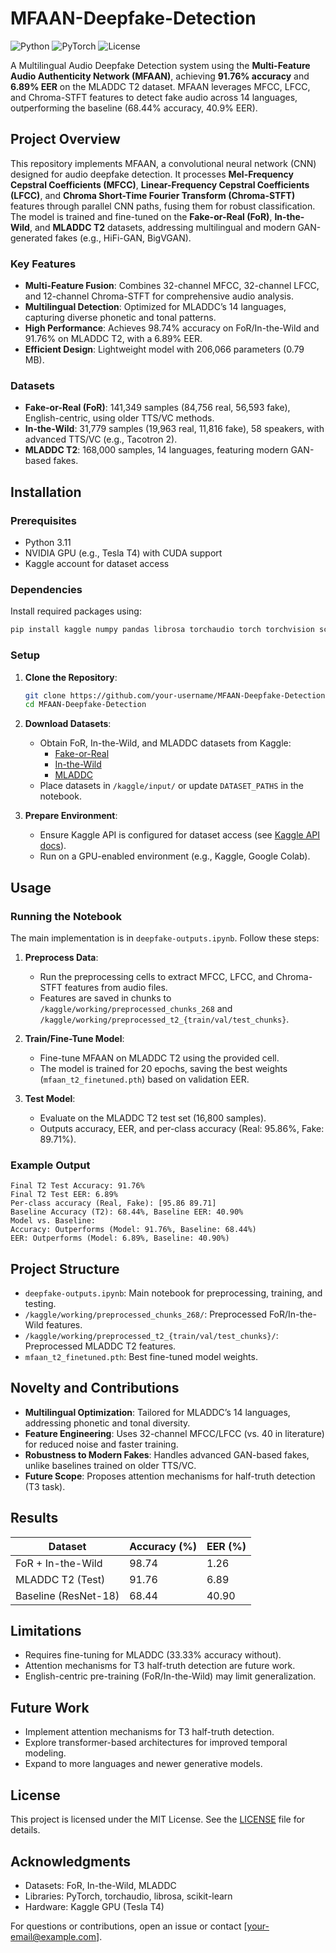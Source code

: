 # MFAAN-Deepfake-Detection

![Python](https://img.shields.io/badge/Python-3.11-blue) ![PyTorch](https://img.shields.io/badge/PyTorch-2.5.1-orange) ![License](https://img.shields.io/badge/License-MIT-green)

A Multilingual Audio Deepfake Detection system using the **Multi-Feature Audio Authenticity Network (MFAAN)**, achieving **91.76% accuracy** and **6.89% EER** on the MLADDC T2 dataset. MFAAN leverages MFCC, LFCC, and Chroma-STFT features to detect fake audio across 14 languages, outperforming the baseline (68.44% accuracy, 40.9% EER).

## Project Overview

This repository implements MFAAN, a convolutional neural network (CNN) designed for audio deepfake detection. It processes **Mel-Frequency Cepstral Coefficients (MFCC)**, **Linear-Frequency Cepstral Coefficients (LFCC)**, and **Chroma Short-Time Fourier Transform (Chroma-STFT)** features through parallel CNN paths, fusing them for robust classification. The model is trained and fine-tuned on the **Fake-or-Real (FoR)**, **In-the-Wild**, and **MLADDC T2** datasets, addressing multilingual and modern GAN-generated fakes (e.g., HiFi-GAN, BigVGAN).

### Key Features
- **Multi-Feature Fusion**: Combines 32-channel MFCC, 32-channel LFCC, and 12-channel Chroma-STFT for comprehensive audio analysis.
- **Multilingual Detection**: Optimized for MLADDC’s 14 languages, capturing diverse phonetic and tonal patterns.
- **High Performance**: Achieves 98.74% accuracy on FoR/In-the-Wild and 91.76% on MLADDC T2, with a 6.89% EER.
- **Efficient Design**: Lightweight model with 206,066 parameters (0.79 MB).

### Datasets
- **Fake-or-Real (FoR)**: 141,349 samples (84,756 real, 56,593 fake), English-centric, using older TTS/VC methods.
- **In-the-Wild**: 31,779 samples (19,963 real, 11,816 fake), 58 speakers, with advanced TTS/VC (e.g., Tacotron 2).
- **MLADDC T2**: 168,000 samples, 14 languages, featuring modern GAN-based fakes.

## Installation

### Prerequisites
- Python 3.11
- NVIDIA GPU (e.g., Tesla T4) with CUDA support
- Kaggle account for dataset access

### Dependencies
Install required packages using:
```bash
pip install kaggle numpy pandas librosa torchaudio torch torchvision scikit-learn tqdm matplotlib seaborn
```

### Setup
1. **Clone the Repository**:
   ```bash
   git clone https://github.com/your-username/MFAAN-Deepfake-Detection.git
   cd MFAAN-Deepfake-Detection
   ```

2. **Download Datasets**:
   - Obtain FoR, In-the-Wild, and MLADDC datasets from Kaggle:
     - [Fake-or-Real](https://www.kaggle.com/datasets/4555568/the-fake-or-real-dataset)
     - [In-the-Wild](https://www.kaggle.com/datasets/4836275/in-the-wild-audio-deepfake)
     - [MLADDC](https://www.kaggle.com/datasets/6013837/mladdc-dataset)
   - Place datasets in `/kaggle/input/` or update `DATASET_PATHS` in the notebook.

3. **Prepare Environment**:
   - Ensure Kaggle API is configured for dataset access (see [Kaggle API docs](https://www.kaggle.com/docs/api)).
   - Run on a GPU-enabled environment (e.g., Kaggle, Google Colab).

## Usage

### Running the Notebook
The main implementation is in `deepfake-outputs.ipynb`. Follow these steps:

1. **Preprocess Data**:
   - Run the preprocessing cells to extract MFCC, LFCC, and Chroma-STFT features from audio files.
   - Features are saved in chunks to `/kaggle/working/preprocessed_chunks_268` and `/kaggle/working/preprocessed_t2_{train/val/test_chunks}`.

2. **Train/Fine-Tune Model**:
   - Fine-tune MFAAN on MLADDC T2 using the provided cell.
   - The model is trained for 20 epochs, saving the best weights (`mfaan_t2_finetuned.pth`) based on validation EER.

3. **Test Model**:
   - Evaluate on the MLADDC T2 test set (16,800 samples).
   - Outputs accuracy, EER, and per-class accuracy (Real: 95.86%, Fake: 89.71%).

### Example Output
```plaintext
Final T2 Test Accuracy: 91.76%
Final T2 Test EER: 6.89%
Per-class accuracy (Real, Fake): [95.86 89.71]
Baseline Accuracy (T2): 68.44%, Baseline EER: 40.90%
Model vs. Baseline:
Accuracy: Outperforms (Model: 91.76%, Baseline: 68.44%)
EER: Outperforms (Model: 6.89%, Baseline: 40.90%)
```

## Project Structure
- `deepfake-outputs.ipynb`: Main notebook for preprocessing, training, and testing.
- `/kaggle/working/preprocessed_chunks_268/`: Preprocessed FoR/In-the-Wild features.
- `/kaggle/working/preprocessed_t2_{train/val/test_chunks}/`: Preprocessed MLADDC T2 features.
- `mfaan_t2_finetuned.pth`: Best fine-tuned model weights.

## Novelty and Contributions
- **Multilingual Optimization**: Tailored for MLADDC’s 14 languages, addressing phonetic and tonal diversity.
- **Feature Engineering**: Uses 32-channel MFCC/LFCC (vs. 40 in literature) for reduced noise and faster training.
- **Robustness to Modern Fakes**: Handles advanced GAN-based fakes, unlike baselines trained on older TTS/VC.
- **Future Scope**: Proposes attention mechanisms for half-truth detection (T3 task).

## Results
| Dataset            | Accuracy (%) | EER (%) |
|--------------------|--------------|---------|
| FoR + In-the-Wild  | 98.74        | 1.26    |
| MLADDC T2 (Test)   | 91.76        | 6.89    |
| Baseline (ResNet-18)| 68.44        | 40.90   |

## Limitations
- Requires fine-tuning for MLADDC (33.33% accuracy without).
- Attention mechanisms for T3 half-truth detection are future work.
- English-centric pre-training (FoR/In-the-Wild) may limit generalization.

## Future Work
- Implement attention mechanisms for T3 half-truth detection.
- Explore transformer-based architectures for improved temporal modeling.
- Expand to more languages and newer generative models.

## License
This project is licensed under the MIT License. See the [LICENSE](LICENSE) file for details.

## Acknowledgments
- Datasets: FoR, In-the-Wild, MLADDC
- Libraries: PyTorch, torchaudio, librosa, scikit-learn
- Hardware: Kaggle GPU (Tesla T4)

For questions or contributions, open an issue or contact [your-email@example.com].